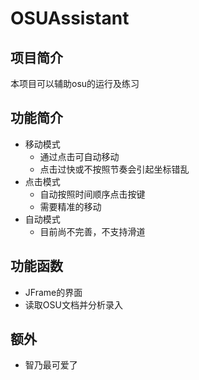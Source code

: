 # OSUAssistant
##  项目简介
本项目可以辅助osu的运行及练习  
##  功能简介
* 移动模式  
    - 通过点击可自动移动  
    - 点击过快或不按照节奏会引起坐标错乱  
* 点击模式  
    - 自动按照时间顺序点击按键  
    - 需要精准的移动  
* 自动模式  
    - 目前尚不完善，不支持滑道      
##  功能函数  
* JFrame的界面    
* 读取OSU文档并分析录入  
##  额外
* 智乃最可爱了  
